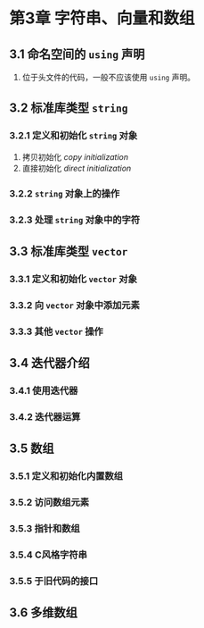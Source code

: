 # 第3章 字符串、向量和数组

## 3.1 命名空间的 `using` 声明

1. 位于头文件的代码，一般不应该使用 `using` 声明。

## 3.2 标准库类型 `string`

### 3.2.1 定义和初始化 `string` 对象

1. 拷贝初始化 *copy initialization*
2. 直接初始化 *direct initialization*

### 3.2.2 `string` 对象上的操作


### 3.2.3 处理 `string` 对象中的字符

## 3.3 标准库类型 `vector`

### 3.3.1 定义和初始化 `vector` 对象


### 3.3.2 向 `vector` 对象中添加元素


### 3.3.3 其他 `vector` 操作

## 3.4 迭代器介绍

### 3.4.1 使用迭代器


### 3.4.2 迭代器运算


## 3.5 数组

### 3.5.1 定义和初始化内置数组


### 3.5.2 访问数组元素


### 3.5.3 指针和数组


### 3.5.4 C风格字符串


### 3.5.5 于旧代码的接口


## 3.6 多维数组

